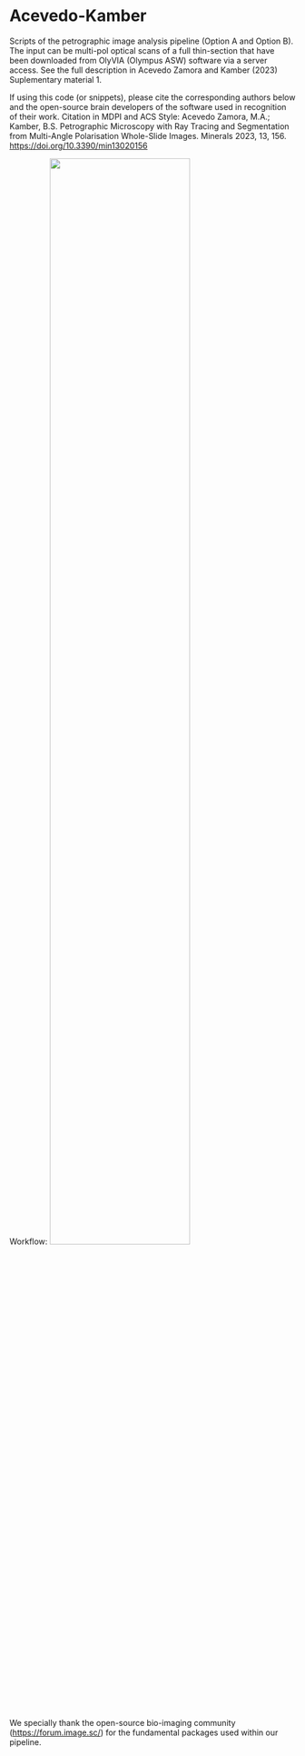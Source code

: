 # Acevedo-Kamber
Scripts of the petrographic image analysis pipeline (Option A and Option B). The input can be multi-pol optical scans of a full thin-section that have been downloaded from OlyVIA (Olympus ASW) software via a server access. See the full description in Acevedo Zamora and Kamber (2023) Suplementary material 1. 

If using this code (or snippets), please cite the corresponding authors below and the open-source brain developers of the software used in recognition of their work. Citation in MDPI and ACS Style:
Acevedo Zamora, M.A.; Kamber, B.S. Petrographic Microscopy with Ray Tracing and Segmentation from Multi-Angle Polarisation Whole-Slide Images. Minerals 2023, 13, 156. https://doi.org/10.3390/min13020156 

Workflow:
<img src="https://user-images.githubusercontent.com/61703106/213952990-e21d25d1-d3eb-430f-8b87-fbffcbb44cd5.jpg" width=70% height=70%>

We specially thank the open-source bio-imaging community (https://forum.image.sc/) for the fundamental packages used within our pipeline. 
